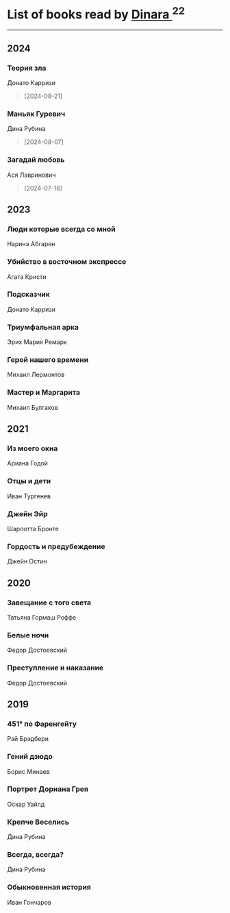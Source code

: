 # List of books read by [Dinara ](https://plus.google.com/u/0/107718177426132290975/)<sup>22</sup>
---

## 2024

### Теория зла
Донато Карризи
> [2024-08-21] 


### Маньяк Гуревич
Дина Рубина
> [2024-08-07] 


### Загадай любовь
Ася Лавринович
> [2024-07-18] 



## 2023

### Люди которые всегда со мной
Наринэ Абгарян


### Убийство в восточном экспрессе
Агата Кристи


### Подсказчик
Донато Карризи


### Триумфальная арка
Эрих Мария Ремарк


### Герой нашего времени
Михаил Лермонтов


### Мастер и Маргарита
Михаил Булгаков



## 2021

### Из моего окна
Ариана Годой


### Отцы и дети
Иван Тургенев


### Джейн Эйр
Шарлотта Бронте


### Гордость и предубеждение
Джейн Остин



## 2020

### Завещание с того света
Татьяна Гормаш Роффе


### Белые ночи
Федор Достоевский


### Преступление и наказание
Федор Достоевский



## 2019

### 451° по Фаренгейту
Рэй Брэдбери


### Гений дзюдо
Борис Минаев


### Портрет Дориана Грея
Оскар Уайлд


### Крепче Веселись
Дина Рубина


### Всегда, всегда?
Дина Рубина


### Обыкновенная история
Иван Гончаров




